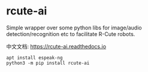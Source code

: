 # rcute-ai

Simple wrapper over some python libs for image/audio detection/recognition etc to facilitate R-Cute robots.

中文文档: https://rcute-ai.readthedocs.io

```
apt install espeak-ng
python3 -m pip install rcute-ai
```